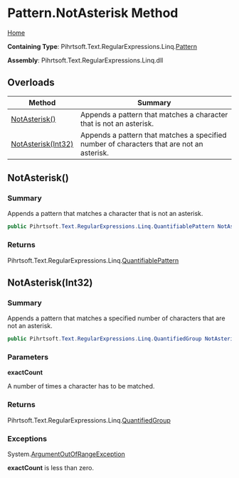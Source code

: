 # Pattern\.NotAsterisk Method

[Home](../../../../../../README.md)

**Containing Type**: Pihrtsoft\.Text\.RegularExpressions\.Linq\.[Pattern](../README.md)

**Assembly**: Pihrtsoft\.Text\.RegularExpressions\.Linq\.dll

## Overloads

| Method | Summary |
| ------ | ------- |
| [NotAsterisk()](#Pihrtsoft_Text_RegularExpressions_Linq_Pattern_NotAsterisk) | Appends a pattern that matches a character that is not an asterisk\. |
| [NotAsterisk(Int32)](#Pihrtsoft_Text_RegularExpressions_Linq_Pattern_NotAsterisk_System_Int32_) | Appends a pattern that matches a specified number of characters that are not an asterisk\. |

## NotAsterisk\(\) <a name="Pihrtsoft_Text_RegularExpressions_Linq_Pattern_NotAsterisk"></a>

### Summary

Appends a pattern that matches a character that is not an asterisk\.

```csharp
public Pihrtsoft.Text.RegularExpressions.Linq.QuantifiablePattern NotAsterisk()
```

### Returns

Pihrtsoft\.Text\.RegularExpressions\.Linq\.[QuantifiablePattern](../../QuantifiablePattern/README.md)

## NotAsterisk\(Int32\) <a name="Pihrtsoft_Text_RegularExpressions_Linq_Pattern_NotAsterisk_System_Int32_"></a>

### Summary

Appends a pattern that matches a specified number of characters that are not an asterisk\.

```csharp
public Pihrtsoft.Text.RegularExpressions.Linq.QuantifiedGroup NotAsterisk(int exactCount)
```

### Parameters

**exactCount**

A number of times a character has to be matched\.

### Returns

Pihrtsoft\.Text\.RegularExpressions\.Linq\.[QuantifiedGroup](../../QuantifiedGroup/README.md)

### Exceptions

System\.[ArgumentOutOfRangeException](https://docs.microsoft.com/en-us/dotnet/api/system.argumentoutofrangeexception)

**exactCount** is less than zero\.

